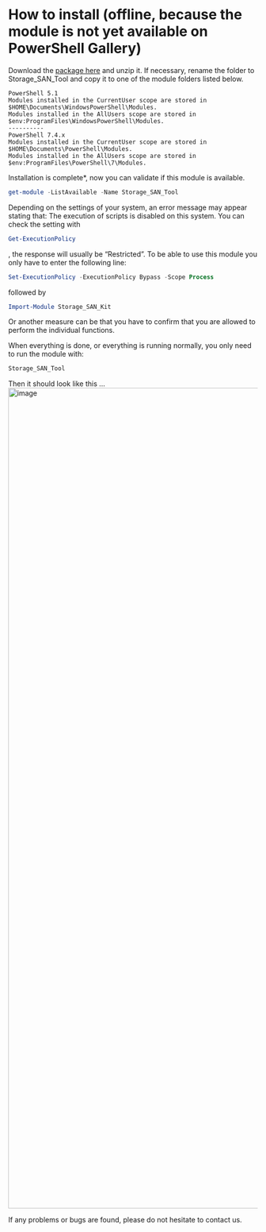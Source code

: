 # How to install (offline, because the module is not yet available on PowerShell Gallery)

Download the [package here](https://github.com/DocCLF/Storage_SAN_Tool/releases/tag/v1.2.0) and unzip it.
If necessary, rename the folder to Storage_SAN_Tool and copy it to one of the module folders listed below.
 
```pwershell
PowerShell 5.1
Modules installed in the CurrentUser scope are stored in $HOME\Documents\WindowsPowerShell\Modules.
Modules installed in the AllUsers scope are stored in $env:ProgramFiles\WindowsPowerShell\Modules.
----------
PowerShell 7.4.x
Modules installed in the CurrentUser scope are stored in $HOME\Documents\PowerShell\Modules.
Modules installed in the AllUsers scope are stored in $env:ProgramFiles\PowerShell\7\Modules.
```
Installation is complete*, now you can validate if this module is available.
```powershell
get-module -ListAvailable -Name Storage_SAN_Tool
```
Depending on the settings of your system, an error message may appear stating that: The execution of scripts is disabled on this system.
You can check the setting with 
```powershell
Get-ExecutionPolicy
```
, the response will usually be “Restricted”.
To be able to use this module you only have to enter the following line:
```powershell
Set-ExecutionPolicy -ExecutionPolicy Bypass -Scope Process
```
followed by 
```powershell
Import-Module Storage_SAN_Kit
```
Or another measure can be that you have to confirm that you are allowed to perform the individual functions.

When everything is done, or everything is running normally, you only need to run the module with:
```powershell
Storage_SAN_Tool
```

Then it should look like this ...
<img width="1653" alt="image" src="https://github.com/user-attachments/assets/bf3c2855-ffdf-4191-b105-8ae57203f9ab">

If any problems or bugs are found, please do not hesitate to contact us.
